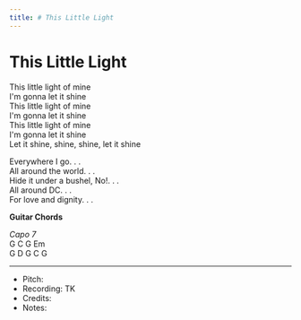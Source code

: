 ```yaml
---
title: # This Little Light
---
```



# This Little Light
  
This little light of mine  
I'm gonna let it shine  
This little light of mine  
I'm gonna let it shine  
This little light of mine  
I'm gonna let it shine  
Let it shine, shine, shine, let it shine  
  
Everywhere I go. . .  
All around the world. . .  
Hide it under a bushel, No!. . .  
All around DC. . .  
For love and dignity. . .  
 

**Guitar Chords**  

_Capo 7_  
G C G Em  
G D G C G  

<!-- 
D - - -/G – D-/    
D - - -/G – D-/    
D - - -/--F# Bm/  
D A DG D  
-->

---
* Pitch: 
* Recording: TK
* Credits: 
* Notes: 
